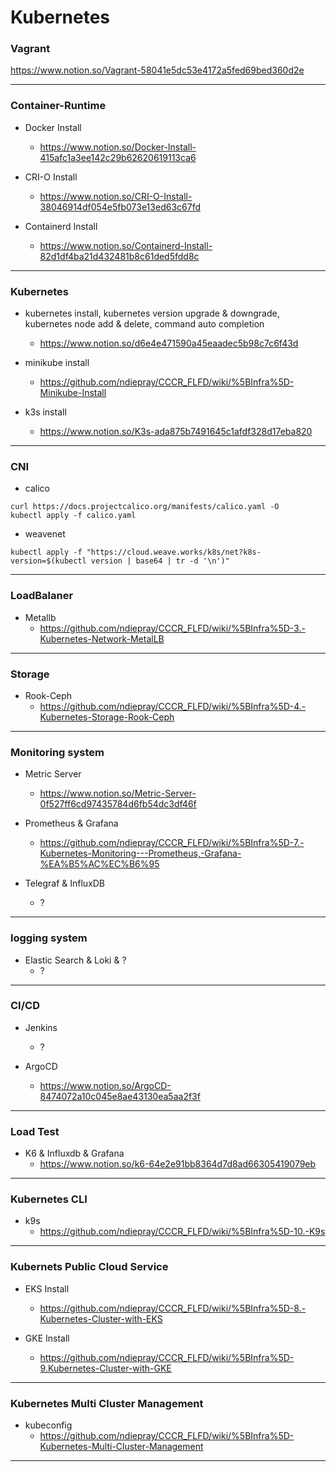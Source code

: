 # Kubernetes
### Vagrant
https://www.notion.so/Vagrant-58041e5dc53e4172a5fed69bed360d2e

---
### Container-Runtime
- Docker Install
  - https://www.notion.so/Docker-Install-415afc1a3ee142c29b62620619113ca6

- CRI-O Install
  - https://www.notion.so/CRI-O-Install-38046914df054e5fb073e13ed63c67fd

- Containerd Install
  - https://www.notion.so/Containerd-Install-82d1df4ba21d432481b8c61ded5fdd8c
---
### Kubernetes
- kubernetes install, kubernetes version upgrade & downgrade, kubernetes node add & delete, command auto completion
  - https://www.notion.so/d6e4e471590a45eaadec5b98c7c6f43d

- minikube install
  - https://github.com/ndiepray/CCCR_FLFD/wiki/%5BInfra%5D-Minikube-Install

- k3s install
  - https://www.notion.so/K3s-ada875b7491645c1afdf328d17eba820
---
### CNI
- calico
```
curl https://docs.projectcalico.org/manifests/calico.yaml -O
kubectl apply -f calico.yaml
```
- weavenet
```
kubectl apply -f "https://cloud.weave.works/k8s/net?k8s-version=$(kubectl version | base64 | tr -d '\n')"
```
---
### LoadBalaner
- Metallb
  - https://github.com/ndiepray/CCCR_FLFD/wiki/%5BInfra%5D-3.-Kubernetes-Network-MetalLB
---
### Storage
- Rook-Ceph 
  - https://github.com/ndiepray/CCCR_FLFD/wiki/%5BInfra%5D-4.-Kubernetes-Storage-Rook-Ceph
---
### Monitoring system
- Metric Server 
  - https://www.notion.so/Metric-Server-0f527ff6cd97435784d6fb54dc3df46f

- Prometheus & Grafana
  - https://github.com/ndiepray/CCCR_FLFD/wiki/%5BInfra%5D-7.-Kubernetes-Monitoring---Prometheus,-Grafana-%EA%B5%AC%EC%B6%95

- Telegraf & InfluxDB
  - ?
---
### logging system
- Elastic Search & Loki & ?
   - ?
---
### CI/CD
- Jenkins
  - ?

- ArgoCD
  - https://www.notion.so/ArgoCD-8474072a10c045e8ae43130ea5aa2f3f
---
### Load Test
- K6 & Influxdb & Grafana
  - https://www.notion.so/k6-64e2e91bb8364d7d8ad66305419079eb
---
### Kubernetes CLI
- k9s
  - https://github.com/ndiepray/CCCR_FLFD/wiki/%5BInfra%5D-10.-K9s
---
### Kubernets Public Cloud Service
- EKS Install
  - https://github.com/ndiepray/CCCR_FLFD/wiki/%5BInfra%5D-8.-Kubernetes-Cluster-with-EKS

- GKE Install
  - https://github.com/ndiepray/CCCR_FLFD/wiki/%5BInfra%5D-9.Kubernetes-Cluster-with-GKE
---
### Kubernetes Multi Cluster Management
- kubeconfig
  - https://github.com/ndiepray/CCCR_FLFD/wiki/%5BInfra%5D-Kubernetes-Multi-Cluster-Management
---
